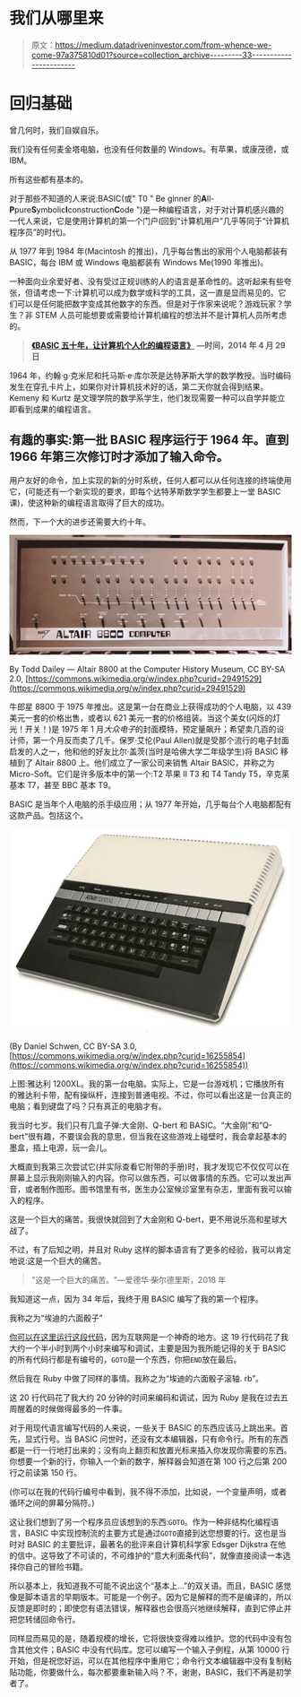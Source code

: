# 我们从哪里来

> 原文：<https://medium.datadriveninvestor.com/from-whence-we-come-97a375810d01?source=collection_archive---------33----------------------->

# 回归基础

曾几何时，我们自娱自乐。

我们没有任何麦金塔电脑，也没有任何数量的 Windows。有苹果，或康茂德，或 IBM。

所有这些都有基本的。

对于那些不知道的人来说:BASIC(或" T0 " Be ginner 的**A**ll-**P**pure**S**ymbolic**I**construction**C**ode ")是一种编程语言，对于对计算机感兴趣的一代人来说，它是使用计算机的第一个门户(回到“计算机用户”几乎等同于“计算机程序员”的时代)。

从 1977 年到 1984 年(Macintosh 的推出)，几乎每台售出的家用个人电脑都装有 BASIC，每台 IBM 或 Windows 电脑都装有 Windows Me(1990 年推出)。

一种面向业余爱好者、没有受过正规训练的人的语言是革命性的。这听起来有些夸张，但请考虑一下:计算机可以成为数学或科学的工具，这一直是显而易见的。它们可以是任何能把数字变成其他数字的东西。但是对于作家来说呢？游戏玩家？学生？非 STEM 人员可能想要或需要给计算机编程的想法并不是计算机人员所考虑的。

> [**《BASIC 五十年，让计算机个人化的编程语言》**](http://time.com/69316/basic/) **—时间，2014 年 4 月 29 日**

1964 年，约翰·g·克米尼和托马斯·e·库尔茨是达特茅斯大学的数学教授。当时编码发生在穿孔卡片上，如果你对计算机技术好的话，第二天你就会得到结果。Kemeny 和 Kurtz 是文理学院的数学系学生，他们发现需要一种可以自学并能立即看到成果的编程语言。

## 有趣的事实:第一批 BASIC 程序运行于 1964 年。直到 1966 年第三次修订时才添加了输入命令。

用户友好的命令，加上实现的新的分时系统，任何人都可以从任何连接的终端使用它，(可能还有一个新实现的要求，即每个达特茅斯数学学生都要上一堂 BASIC 课)，使这种新的编程语言取得了巨大的成功。

然而，下一个大的进步还需要大约十年。

![](img/f01e4f9511c97f873ceda5e0d046a1d6.png)

By Todd Dailey — Altair 8800 at the Computer History Museum, CC BY-SA 2.0, [https://commons.wikimedia.org/w/index.php?curid=29491529](https://commons.wikimedia.org/w/index.php?curid=29491529)

牛郎星 8800 于 1975 年推出。这是第一台在商业上获得成功的个人电脑，以 439 美元一套的价格出售，或者以 621 美元一套的价格组装。当这个美女(闪烁的灯光！开关！)是 1975 年 1 月*大众电子*的封面模特，预定量飙升；希望卖几百的设计师，第一个月反而卖了几千。保罗·艾伦(Paul Allen)就是受那个流行的电子封面启发的人之一，他和他的好友比尔·盖茨(当时是哈佛大学二年级学生)将 BASIC 移植到了 Altair 8800 上。他们成立了一家公司来销售 Altair BASIC，并称之为 Micro-Soft。它们是许多版本中的第一个:T2 苹果 II T3 和 T4 Tandy T5，辛克莱基本 T7，甚至 BBC 基本 T9。

BASIC 是当年个人电脑的杀手级应用；从 1977 年开始，几乎每台个人电脑都配有这款产品。包括这个。

![](img/041e9424ea0cc6c7ba5c6ea456b1d66f.png)

(By Daniel Schwen, CC BY-SA 3.0, [https://commons.wikimedia.org/w/index.php?curid=16255854](https://commons.wikimedia.org/w/index.php?curid=16255854))

上图:雅达利 1200XL。我的第一台电脑。实际上，它是一台游戏机；它播放所有的雅达利卡带，配有操纵杆，连接到普通电视。不过，你可以看出这是一台真正的电脑；看到键盘了吗？只有真正的电脑才有。

我当时七岁。我们只有几盒子弹:大金刚、Q-bert 和 BASIC。“大金刚”和“Q-bert”很有趣，不要误会我的意思，但当我在这些游戏上碰壁时，我会拿起基本的墨盒，插上电源，玩一会儿。

大概直到我第三次尝试它(并实际查看它附带的手册)时，我才发现它不仅仅可以在屏幕上显示我刚刚输入的内容。你可以做东西，可以做事情的东西。它可以发出声音，或者制作图形。图书馆里有书，医生办公室候诊室里有杂志，里面有我可以输入的程序。

这是一个巨大的痛苦。我很快就回到了大金刚和 Q-bert，更不用说乐高和星球大战了。

不过，有了后知之明，并且对 Ruby 这样的脚本语言有了更多的经验，我可以肯定地说:这是一个巨大的痛苦。

> "这是一个巨大的痛苦。"—爱德华·柴尔德里斯，2018 年

我知道这一点，因为 34 年后，我终于用 BASIC 编写了我的第一个程序。

我称之为“埃迪的六面骰子”

[你可以在这里运行这段代码](https://www.calormen.com/jsbasic/)，因为互联网是一个神奇的地方。这 19 行代码花了我大约一个半小时到两个小时来编写和调试，主要是因为我所能记得的关于 BASIC 的所有代码行都是有编号的，`GOTO`是一个东西，你把`END`放在最后。

然后我在 Ruby 中做了同样的事情。我称之为“埃迪的六面骰子滚轴. rb”。

这 20 行代码花了我大约 20 分钟的时间来编码和调试，因为 Ruby 是我在过去五周醒着的时候做得最多的一件事。

对于用现代语言编写代码的人来说，一些关于 BASIC 的东西应该马上跳出来。首先，显式行号。当 BASIC 问世时，还没有文本编辑器，只有命令行。所有的东西都是一行一行地打出来的；没有向上翻页和放置光标来插入你发现你需要的东西。你想要一个新的行，你输入一个新的数字，解释器会知道在第 100 行之后第 200 行之前读第 150 行。

(你可以在我的代码行编号中看到，我不得不添加，比如说，一个变量声明，或者循环之间的屏幕分隔符。)

这让我们想到了另一个程序员应该想到的东西:`GOTO`。作为一种非结构化编程语言，BASIC 中实现控制流的主要方式是通过`GOTO`直接到达您想要的行。这也是当时对 BASIC 的主要批评，最著名的批评来自计算机科学家 Edsger Dijkstra 在他的信中。这导致了不可读的，不可维护的“意大利面条代码”，就像直接阅读一本选择你自己的冒险书籍。

所以基本上，我知道我不可能不说出这个“基本上…”的双关语。而且，BASIC 感觉像是脚本语言的早期版本。可能是一个例子。因为它是解释的而不是编译的，所以反馈是即时的；即使您有语法错误，解释器也会很高兴地继续解释，直到它停止并把您转储回命令行。

同样显而易见的是，随着规模的增长，它将很快变得难以维护。您的代码中没有包含其他文件；BASIC 中没有代码库。您可以编写一个输入子例程，从第 10000 行开始，但是祝您好运，可以在其他程序中重用它；命令行文本编辑器中没有复制粘贴功能，你要做什么，每次都要重新输入吗？不，谢谢，BASIC，我们不再是初学者了。